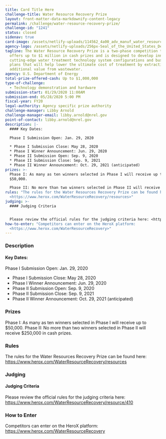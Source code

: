 ```yaml
---
title: Card Title Here
challenge-title: Water Resource Recovery Prize
layout: front-matter-data-markdownify-content-legacy
permalink: /challenge/water-resource-recovery-prize/
challenge-id: "1241"
status: closed
sidenav: true
card-image: /assets/netlify-uploads/114562_4a00_adv_manuf_water_resource_prize_fy20_ringer_web.jpg
agency-logo: /assets/netlify-uploads/256px-Seal_of_the_United_States_Department_of_Energy.png
tagline: The Water Resource Recovery Prize is a two-phase competition that
  offers up to $1 million in cash prizes and is designed to develop innovative,
  cutting-edge water treatment technology system configurations and business
  plans that will help lower the ultimate cost of treatment by extracting
  additional value from wastewater.
agency: U.S. Department of Energy
total-prize-offered-cash: Up to $1,000,000
type-of-challenge:
  - Technology demonstration and hardware
submission-start: 01/29/2020 11:00AM
submission-end: 05/28/2020 5:00 PM
fiscal-year: FY20
legal-authority: Agency specific prize authority
challenge-manager: Libby Arnold
challenge-manager-email: libby.arnold@nrel.gov
point-of-contact: libby.arnold@nrel.gov
description: |-
  #### Key Dates: 

  Phase I Submission Open: Jan. 29, 2020 

  * Phase I Submission Close: May 28, 2020 
  * Phase I Winner Announcement: Jun. 29, 2020
  * Phase II Submission Open: Sep. 9, 2020
  * Phase II Submission Close: Sep. 9, 2021 
  * Phase II Winner Announcement: Oct. 29, 2021 (anticipated)
prizes: >-
  Phase I: As many as ten winners selected in Phase I will receive up to
  $50,000.

  Phase II: No more than two winners selected in Phase II will receive $250,000 in cash prizes.
rules: "The rules for the Water Resources Recovery Prize can be found here:
  <https://www.herox.com/WaterResourceRecovery/resources>"
judging: >-
  #### Judging Criteria


  Please review the official rules for the judging criteria here: <https://www.herox.com/WaterResourceRecovery/resource/410>
how-to-enter: "Competitors can enter on the HeroX platform:
  <https://www.herox.com/WaterResourceRecovery>"
---
```

### Description

#### Key Dates: 

Phase I Submission Open: Jan. 29, 2020 

* Phase I Submission Close: May 28, 2020 
* Phase I Winner Announcement: Jun. 29, 2020
* Phase II Submission Open: Sep. 9, 2020
* Phase II Submission Close: Sep. 9, 2021 
* Phase II Winner Announcement: Oct. 29, 2021 (anticipated)

### Prizes

Phase I: As many as ten winners selected in Phase I will receive up to $50,000.
Phase II: No more than two winners selected in Phase II will receive $250,000 in cash prizes.

### Rules

The rules for the Water Resources Recovery Prize can be found here: <https://www.herox.com/WaterResourceRecovery/resources>

### Judging

#### Judging Criteria

Please review the official rules for the judging criteria here: <https://www.herox.com/WaterResourceRecovery/resource/410>

### How to Enter

Competitors can enter on the HeroX platform: <https://www.herox.com/WaterResourceRecovery>